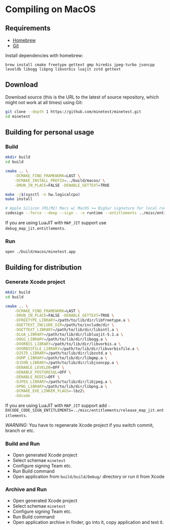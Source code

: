 # Compiling on MacOS

## Requirements

- [Homebrew](https://brew.sh/)
- [Git](https://git-scm.com/downloads)

Install dependencies with homebrew:

```
brew install cmake freetype gettext gmp hiredis jpeg-turbo jsoncpp leveldb libogg libpng libvorbis luajit zstd gettext
```

## Download

Download source (this is the URL to the latest of source repository, which might not work at all times) using Git:

```bash
git clone --depth 1 https://github.com/minetest/minetest.git
cd minetest
```

## Building for personal usage

### Build

```bash
mkdir build
cd build

cmake .. \
    -DCMAKE_FIND_FRAMEWORK=LAST \
    -DCMAKE_INSTALL_PREFIX=../build/macos/ \
    -DRUN_IN_PLACE=FALSE -DENABLE_GETTEXT=TRUE

make -j$(sysctl -n hw.logicalcpu)
make install

# Apple Silicon (M1/M2) Macs w/ MacOS >= BigSur signature for local run
codesign --force --deep --sign - -o runtime --entitlements ../misc/entitlements/debug.entitlements --timestamp=none --generate-entitlement-der macos/minetest.app
```

If you are using LuaJIT with `MAP_JIT` support use `debug_map_jit.entitlements`.

### Run

```
open ./build/macos/minetest.app
```

## Building for distribution

### Generate Xcode project

```bash
mkdir build
cd build

cmake .. \
    -DCMAKE_FIND_FRAMEWORK=LAST \
    -DRUN_IN_PLACE=FALSE -DENABLE_GETTEXT=TRUE \
    -DFREETYPE_LIBRARY=/path/to/lib/dir/libfreetype.a \
    -DGETTEXT_INCLUDE_DIR=/path/to/include/dir \
    -DGETTEXT_LIBRARY=/path/to/lib/dir/libintl.a \
    -DLUA_LIBRARY=/path/to/lib/dir/libluajit-5.1.a \
    -DOGG_LIBRARY=/path/to/lib/dir/libogg.a \
    -DVORBIS_LIBRARY=/path/to/lib/dir/libvorbis.a \
    -DVORBISFILE_LIBRARY=/path/to/lib/dir/libvorbisfile.a \
    -DZSTD_LIBRARY=/path/to/lib/dir/libzstd.a \
    -DGMP_LIBRARY=/path/to/lib/dir/libgmp.a \
    -DJSON_LIBRARY=/path/to/lib/dir/libjsoncpp.a \
    -DENABLE_LEVELDB=OFF \
    -DENABLE_POSTGRESQL=OFF \
    -DENABLE_REDIS=OFF \
    -DJPEG_LIBRARY=/path/to/lib/dir/libjpeg.a \
    -DPNG_LIBRARY=/path/to/lib/dir/libpng.a \
    -DCMAKE_EXE_LINKER_FLAGS=-lbz2\
    -GXcode
```

If you are using LuaJIT with `MAP_JIT` support add `-DXCODE_CODE_SIGN_ENTITLEMENTS=../misc/entitlements/release_map_jit.entitlements`.

*WARNING:* You have to regenerate Xcode project if you switch commit, branch or etc.

### Build and Run

* Open generated Xcode project
* Select schemae `minetest`
* Configure signing Team etc.
* Run Build command
* Open application from `build/build/Debug/` directory or run it from Xcode

### Archive and Run

* Open generated Xcode project
* Select schemae `minetest`
* Configure signing Team etc.
* Run Build command
* Open application archive in finder, go into it, copy application and test it.

